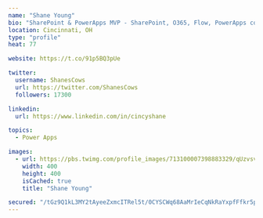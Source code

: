 ```yaml
---
name: "Shane Young"
bio: "SharePoint & PowerApps MVP - SharePoint, O365, Flow, PowerApps consulting? @PowerApps911 | Pure Snark? You found it."
location: Cincinnati, OH
type: "profile"
heat: 77

website: https://t.co/91p5BQ3pUe

twitter:
  username: ShanesCows
  url: https://twitter.com/ShanesCows
  followers: 17300

linkedin:
  url: https://www.linkedin.com/in/cincyshane

topics:
  - Power Apps

images:
  - url: https://pbs.twimg.com/profile_images/713100007398883329/qUzvsvQ3_400x400.jpg
    width: 400
    height: 400
    isCached: true
    title: "Shane Young"

secured: "/tGz9Q1kL3MY2tAyeeZxmcITRel5t/0CYSCWq68AaMrIeCqNkRaYxpfFfkr5pV0DTkA3bxJTw3g5lqNXNssnqVRRdczzIc9YGPJnPdJlV8A1mCWjsHAX2qnQXoYh0CAoMekTyncIoL/az2tf7UqvMZGOHYVUicdE/0VEkoqgKykeIrXIDSFQcHVYDj7peRbXaUlwioWAlk0XUc6nyGcGyrnj+NxQ6ByYiunKmRk6yBaueaCpKrPLk14TAMImoq6xtSQc82sJwLYdKWUKIn302kIeSbtM1BVn7sFVAGRoreZ9X6ixY7vn+EIdS3r7+VA93LlZvuogJFI/oJdpFbJqxwe65W356eGvQM6GLPB/mmJe7iXBdachzr77uzxn+pLpPTN8Y0lfQelOlmyQEQPrFVQKEhBXWBrcb19RpK/LXGI=;nmGjhE0fdOfcFm0H/jHBQg=="
---
```


